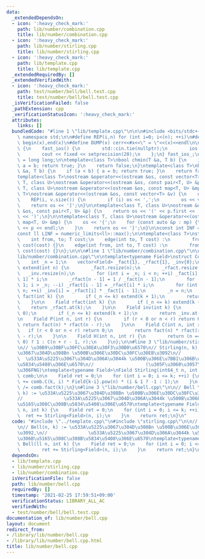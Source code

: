 ```yaml
---
data:
  _extendedDependsOn:
  - icon: ':heavy_check_mark:'
    path: lib/number/combination.cpp
    title: lib/number/combination.cpp
  - icon: ':heavy_check_mark:'
    path: lib/number/stirling.cpp
    title: lib/number/stirling.cpp
  - icon: ':heavy_check_mark:'
    path: lib/template.cpp
    title: lib/template.cpp
  _extendedRequiredBy: []
  _extendedVerifiedWith:
  - icon: ':heavy_check_mark:'
    path: test/number/bell/bell.test.cpp
    title: test/number/bell/bell.test.cpp
  _isVerificationFailed: false
  _pathExtension: cpp
  _verificationStatusIcon: ':heavy_check_mark:'
  attributes:
    links: []
  bundledCode: "#line 1 \"lib/template.cpp\"\n\n\n#include <bits/stdc++.h>\nusing\
    \ namespace std;\n\n#define REP(i,n) for (int i=0; i<(n); ++i)\n#define ALL(x)\
    \ begin(x),end(x)\n#define DUMP(x) cerr<<#x<<\" = \"<<(x)<<endl\n\nstruct fast_ios\
    \ {\n    fast_ios() {\n        std::cin.tie(nullptr);\n        ios::sync_with_stdio(false);\n\
    \        cout << fixed << setprecision(20);\n    };\n} fast_ios_;\n\nusing ll\
    \ = long long;\n\ntemplate<class T>\nbool chmin(T &a, T b) {\n    if (a > b) {\
    \ a = b; return true; }\n    return false;\n}\ntemplate<class T>\nbool chmax(T\
    \ &a, T b) {\n    if (a < b) { a = b; return true; }\n    return false;\n}\n\n\
    template<class T>\nostream &operator<<(ostream &os, const vector<T> &v);\ntemplate<class\
    \ T, class U>\nostream &operator<<(ostream &os, const pair<T, U> &p);\ntemplate<class\
    \ T, class U>\nostream &operator<<(ostream &os, const map<T, U> &mp);\n\ntemplate<class\
    \ T>\nostream &operator<<(ostream &os, const vector<T> &v) {\n    os << '[';\n\
    \    REP(i, v.size()) {\n        if (i) os << ',';\n        os << v[i];\n    }\n\
    \    return os << ']';\n}\n\ntemplate<class T, class U>\nostream &operator<<(ostream\
    \ &os, const pair<T, U> &p) {\n    return os << '(' << p.first << ' ' << p.second\
    \ << ')';\n}\n\ntemplate<class T, class U>\nostream &operator<<(ostream &os, const\
    \ map<T, U> &mp) {\n    os << '{';\n    for (const auto &p : mp) {\n        os\
    \ << p << endl;\n    }\n    return os << '}';\n}\n\nconst int INF = numeric_limits<int>::max();\n\
    const ll LINF = numeric_limits<ll>::max();\n\ntemplate<class T>\nstruct edge {\n\
    \    int from, to; T cost;\n    edge(int to, T cost) :\n        from(-1), to(to),\
    \ cost(cost) {}\n    edge(int from, int to, T cost) :\n        from(from), to(to),\
    \ cost(cost) {}\n};\n\n\n#line 1 \"lib/number/combination.cpp\"\n\n\n#line 4 \"\
    lib/number/combination.cpp\"\n\ntemplate<typename Field>\nstruct Combination {\n\
    \    int _n = 1;\n    vector<Field> _fact{1}, _rfact{1}, _inv{0};\n\n    void\
    \ extend(int n) {\n        _fact.resize(n);\n        _rfact.resize(n);\n     \
    \   _inv.resize(n);\n        for (int i = _n; i < n; ++i) _fact[i] = _fact[i -\
    \ 1] * i;\n        _rfact[n - 1] = 1 / _fact[n - 1];\n        for (int i = n -\
    \ 1; i > _n; --i) _rfact[i - 1] = _rfact[i] * i;\n        for (int i = _n; i <\
    \ n; ++i) _inv[i] = _rfact[i] * _fact[i - 1];\n        _n = n;\n    }\n\n    Field\
    \ fact(int k) {\n        if (_n <= k) extend(k + 1);\n        return _fact.at(k);\n\
    \    }\n\n    Field rfact(int k) {\n        if (_n <= k) extend(k + 1);\n    \
    \    return _rfact.at(k);\n    }\n\n    Field inv(int k) {\n        assert(k !=\
    \ 0);\n        if (_n <= k) extend(k + 1);\n        return _inv.at(k);\n    }\n\
    \n    Field P(int n, int r) {\n        if (r < 0 or n < r) return 0;\n       \
    \ return fact(n) * rfact(n - r);\n    }\n\n    Field C(int n, int r) {\n     \
    \   if (r < 0 or n < r) return 0;\n        return fact(n) * rfact(r) * rfact(n\
    \ - r);\n    }\n\n    Field H(int n, int r) {\n        return (n == 0 and r ==\
    \ 0) ? 1 : C(n + r - 1, r);\n    }\n};\n\n#line 3 \"lib/number/stirling.cpp\"\n\
    \n// \u30B9\u30BF\u30FC\u30EA\u30F3\u30B0\u6570\n// Stirling(n, k) := \u533A\u5225\
    \u3067\u304D\u308Bn \u500B\u306E\u30DC\u30FC\u30EB\u3092\n//                 \
    \  \u533A\u5225\u3067\u304D\u306A\u3044k \u500B\u306E\u7BB1\u306B\u5165\u308C\u308B\
    \u5834\u5408\u306E\u6570\n//                   (\u305F\u3060\u3057\u7A7A\u7BB1\
    \u306FNG)\ntemplate<typename Field>\nField Stirling(int64_t n, int k) {\n    Combination<Field>\
    \ comb;\n\n    Field ret = 0;\n    for (int i = 0; i <= k; ++i) {\n        ret\
    \ += comb.C(k, i) * Field{k-i}.pow(n) * (i & 1 ? -1 : 1);\n    }\n    return ret\
    \ /= comb.fact(k);\n}\n#line 3 \"lib/number/bell.cpp\"\n\n// Bell \u6570\n// Bell(n,\
    \ k) := \u533A\u5225\u3067\u304D\u308Bn \u500B\u306E\u30DC\u30FC\u30EB\u3092,\n\
    //               \u533A\u5225\u3067\u304D\u306A\u3044k \u500B\u306E\u7BB1\u306B\
    \u5165\u308C\u308B\u5834\u5408\u306E\u6570\ntemplate<typename Field>\nField Bell(ll\
    \ n, int k) {\n    Field ret = 0;\n    for (int i = 0; i <= k; ++i) {\n      \
    \  ret += Stirling<Field>(n, i);\n    }\n    return ret;\n}\n"
  code: "#include \"../template.cpp\"\n#include \"stirling.cpp\"\n\n// Bell \u6570\
    \n// Bell(n, k) := \u533A\u5225\u3067\u304D\u308Bn \u500B\u306E\u30DC\u30FC\u30EB\
    \u3092,\n//               \u533A\u5225\u3067\u304D\u306A\u3044k \u500B\u306E\u7BB1\
    \u306B\u5165\u308C\u308B\u5834\u5408\u306E\u6570\ntemplate<typename Field>\nField\
    \ Bell(ll n, int k) {\n    Field ret = 0;\n    for (int i = 0; i <= k; ++i) {\n\
    \        ret += Stirling<Field>(n, i);\n    }\n    return ret;\n}\n"
  dependsOn:
  - lib/template.cpp
  - lib/number/stirling.cpp
  - lib/number/combination.cpp
  isVerificationFile: false
  path: lib/number/bell.cpp
  requiredBy: []
  timestamp: '2021-02-25 17:59:51+09:00'
  verificationStatus: LIBRARY_ALL_AC
  verifiedWith:
  - test/number/bell/bell.test.cpp
documentation_of: lib/number/bell.cpp
layout: document
redirect_from:
- /library/lib/number/bell.cpp
- /library/lib/number/bell.cpp.html
title: lib/number/bell.cpp
---
```

